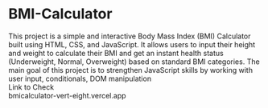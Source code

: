 # BMI-Calculator <br>
This project is a simple and interactive Body Mass Index (BMI) Calculator built using HTML, CSS, and JavaScript. It allows users to input their height and weight to calculate their BMI and get an instant health status (Underweight, Normal, Overweight) based on standard BMI categories. The main goal of this project is to strengthen JavaScript skills by working with user input, conditionals, DOM manipulation <br>
Link to Check <br>
<a>bmicalculator-vert-eight.vercel.app</a>

